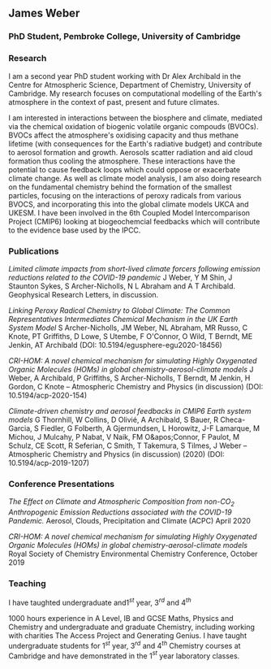 ## James Weber 
### PhD Student, Pembroke College, University of Cambridge

### Research
I am a second year PhD student working with Dr Alex Archibald in the Centre for Atmospheric Science, Department of Chemistry, University of Cambridge. My research focuses on computational modelling of the Earth's atmosphere in the context of past, present and future climates.   

I am interested in interactions between the biosphere and climate, mediated via the chemical oxidation of biogenic volatile organic compouds (BVOCs). BVOCs affect the atmosphere's oxidising capacity and thus methane lifetime (with consequences for the Earth's radiative budget) and contribute to aerosol formation and growth. Aerosols scatter radiation and aid cloud formation thus cooling the atmosphere. These interactions have the potential to cause feedback loops which could oppose or exacerbate climate change. As well as climate model analysis, I am also doing research on the fundamental chemistry behind the formation of the smallest particles, focusing on the interactions of peroxy radicals from various BVOCS, and incorporating this into the global climate models UKCA and UKESM. I have been involved in the 6th Coupled Model Intercomparison Project (CMIP6) looking at biogeochemcial feedbacks which will contribute to the evidence base used by the IPCC.
 

### Publications

*Limited climate impacts from short-lived climate forcers following emission reductions related to the COVID-19 pandemic*
J Weber, Y M Shin, J Staunton Sykes, S Archer-Nicholls, N L Abraham and A T Archibald. Geophysical Research Letters, in discussion. 

*Linking Peroxy Radical Chemistry to Global Climate: The Common Representatives Intermediates Chemical Mechanism in the UK Earth System Model*
S Archer-Nicholls, JM Weber, NL Abraham, MR Russo, C Knote, PT Griffiths, D Lowe, S Utembe, F O'Connor, O Wild, T Berndt, ME Jenkin, AT Archibald
(DOI: 10.5194/egusphere-egu2020-18456)

*CRI-HOM: A novel chemical mechanism for simulating Highly Oxygenated Organic Molecules (HOMs) in global chemistry-aerosol-climate models*
J Weber, A Archibald, P Griffiths, S Archer-Nicholls, T Berndt, M Jenkin, H Gordon, C Knote – Atmospheric Chemistry and Physics (in discussion)
(DOI: 10.5194/acp-2020-154)

*Climate-driven chemistry and aerosol feedbacks in CMIP6 Earth system models*
G Thornhill, W Collins, D Olivié, A Archibald, S Bauer, R Checa-Garcia, S Fiedler, G Folberth, A Gjermundsen, L Horowitz, J-F Lamarque, M Michou, J Mulcahy, P Nabat, V Naik, FM O&amp;apos;Connor, F Paulot, M Schulz, CE Scott, R Seferian, C Smith, T Takemura, S Tilmes, J Weber – Atmospheric Chemistry and Physics (in discussion) (2020) 
(DOI: 10.5194/acp-2019-1207)

### Conference Presentations
*The Effect on Climate and Atmospheric Composition from non-CO$_2$ Anthropogenic Emission Reductions associated with the COVID-19 Pandemic.* Aerosol, Clouds, Precipitation and Climate (ACPC) April 2020

*CRI-HOM: A novel chemical mechanism for simulating Highly Oxygenated Organic Molecules (HOMs) in global chemistry-aerosol-climate models* Royal Society of Chemistry Environmental Chemistry Conference, October 2019

### Teaching
I have taughted undergraduate and1$^{st}$ year, 3$^{rd}$ and 4$^{th}$

1000 hours experience in A Level, IB and GCSE Maths, Physics and Chemistry and undergraduate and graduate Chemistry, including working with charities The Access Project and Generating Genius. I have taught undergraduate students for 1$^{st}$ year, 3$^{rd}$ and 4$^{th}$ Chemistry courses at Cambridge and have demonstrated in the 1$^{st}$ year laboratory classes.

